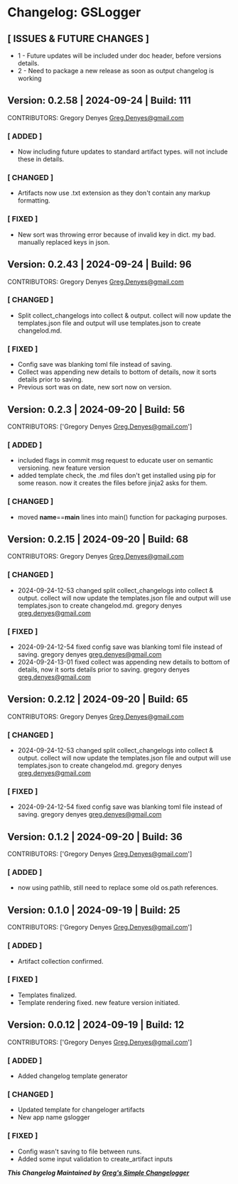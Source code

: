 # Changelog: GSLogger

## [ ISSUES & FUTURE CHANGES ]

* 1 - Future updates will be included under doc header, before versions details.
* 2 - Need to package a new release as soon as output changelog is working
## Version: 0.2.58 | 2024-09-24 | Build: 111

CONTRIBUTORS: Gregory Denyes <Greg.Denyes@gmail.com>
### [ ADDED ]

* Now including future updates to standard artifact types. will not include these in details.
### [ CHANGED ]

* Artifacts now use .txt extension as they don't contain any markup formatting.
### [ FIXED ]

* New sort was throwing error because of invalid key in dict. my bad. manually replaced keys in json.
## Version: 0.2.43 | 2024-09-24 | Build: 96

CONTRIBUTORS: Gregory Denyes <Greg.Denyes@gmail.com>
### [ CHANGED ]

* Split collect_changelogs into collect & output. collect will now update the templates.json file and output will use templates.json to create changelod.md.
### [ FIXED ]

* Config save was blanking toml file instead of saving.
* Collect was appending new details to bottom of details, now it sorts details prior to saving.
* Previous sort was on date, new sort now on version.
## Version: 0.2.3 | 2024-09-20 | Build: 56

CONTRIBUTORS: ['Gregory Denyes <Greg.Denyes@gmail.com>']
### [ ADDED ]

* included flags in commit msg request to educate user on semantic versioning. new feature version
* added template check, the .md files don't get installed using pip for some reason. now it creates the files before jinja2 asks for them.
### [ CHANGED ]

* moved __name__==__main__ lines into main() function for packaging purposes.
## Version: 0.2.15 | 2024-09-20 | Build: 68

CONTRIBUTORS: Gregory Denyes <Greg.Denyes@gmail.com>
### [ CHANGED ]

* 2024-09-24-12-53
changed
split collect_changelogs into collect & output. collect will now update the templates.json file and output will use templates.json to create changelod.md.
gregory denyes <greg.denyes@gmail.com>
### [ FIXED ]

* 2024-09-24-12-54
fixed
config save was blanking toml file instead of saving.
gregory denyes <greg.denyes@gmail.com>
* 2024-09-24-13-01
fixed
collect was appending new details to bottom of details, now it sorts details prior to saving.
gregory denyes <greg.denyes@gmail.com>
## Version: 0.2.12 | 2024-09-20 | Build: 65

CONTRIBUTORS: Gregory Denyes <Greg.Denyes@gmail.com>
### [ CHANGED ]

* 2024-09-24-12-53
changed
split collect_changelogs into collect & output. collect will now update the templates.json file and output will use templates.json to create changelod.md.
gregory denyes <greg.denyes@gmail.com>
### [ FIXED ]

* 2024-09-24-12-54
fixed
config save was blanking toml file instead of saving.
gregory denyes <greg.denyes@gmail.com>
## Version: 0.1.2 | 2024-09-20 | Build: 36

CONTRIBUTORS: ['Gregory Denyes <Greg.Denyes@gmail.com>']
### [ ADDED ]

* now using pathlib, still need to replace some old os.path references.
## Version: 0.1.0 | 2024-09-19 | Build: 25

CONTRIBUTORS: ['Gregory Denyes <Greg.Denyes@gmail.com>']
### [ ADDED ]

* Artifact collection confirmed.
### [ FIXED ]

* Templates finalized.
* Template rendering fixed. new feature version initiated.
## Version: 0.0.12 | 2024-09-19 | Build: 12

CONTRIBUTORS: ['Gregory Denyes <Greg.Denyes@gmail.com>']
### [ ADDED ]

* Added changelog template generator
### [ CHANGED ]

* Updated template for changeloger artifacts
* New app name gslogger
### [ FIXED ]

* Config wasn't saving to file between runs.
* Added some input validation to create_artifact inputs

***This Changelog Maintained by [Greg's Simple Changelogger](https://github.com/friargregarious/glogger)***